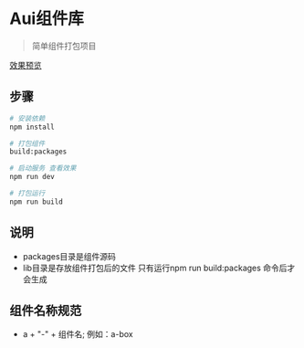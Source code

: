 # Aui组件库

> 简单组件打包项目

[效果预览](http://aui.sunfengfeng.com)

## 步骤

``` bash
# 安装依赖
npm install

# 打包组件
build:packages

# 启动服务 查看效果
npm run dev

# 打包运行
npm run build
```

## 说明
- packages目录是组件源码
- lib目录是存放组件打包后的文件 只有运行npm run build:packages 命令后才会生成


## 组件名称规范
- a + "-" + 组件名; 例如：a-box
